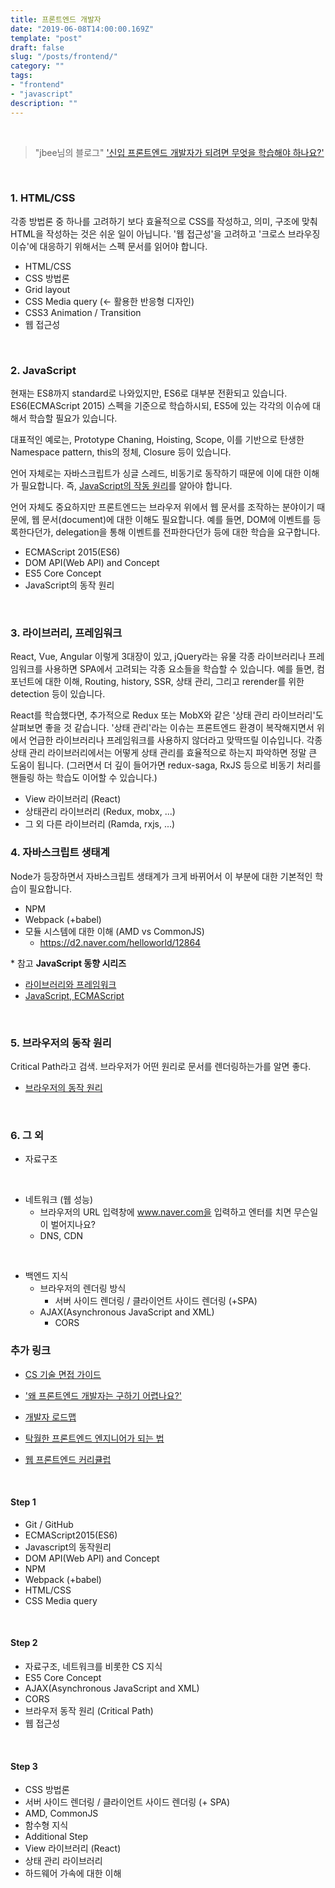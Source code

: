 ```yaml
---
title: 프론트엔드 개발자
date: "2019-06-08T14:00:00.169Z"
template: "post"
draft: false
slug: "/posts/frontend/"
category: ""
tags:
- "frontend"
- "javascript"
description: ""
---
```


<br>

> "jbee님의 블로그" ['신입 프론트엔드 개발자가 되려면 무엇을 학습해야 하나요?'](https://jbee.io/essay/for_junior_frontend_developer/)

<br>

### 1. HTML/CSS

각종 방법론 중 하나를 고려하기 보다 효율적으로 CSS를 작성하고, 의미, 구조에 맞춰 HTML을 작성하는 것은 쉬운 일이 아닙니다. '웹 접근성'을 고려하고 '크로스 브라우징 이슈'에 대응하기 위해서는 스펙 문서를 읽어야 합니다.

- HTML/CSS
- CSS 방법론
- Grid layout
- CSS Media query (<- 활용한 반응형 디자인)
- CSS3 Animation / Transition
- 웹 접근성

<br>

### 2. JavaScript

현재는 ES8까지 standard로 나와있지만, ES6로 대부분 전환되고 있습니다.
ES6(ECMAScript 2015) 스펙을 기준으로 학습하시되, ES5에 있는 각각의 이슈에 대해서 학습할 필요가 있습니다.

대표적인 예로는, Prototype Chaning, Hoisting, Scope, 이를 기반으로 탄생한 Namespace pattern, this의 정체, Closure 등이 있습니다.

언어 자체로는 자바스크립트가 싱글 스레드, 비동기로 동작하기 때문에 이에 대한 이해가 필요합니다. 즉, [JavaScript의 작동 원리](https://asfirstalways.tistory.com/362)를 알아야 합니다.

언어 자체도 중요하지만 프론트엔드는 브라우저 위에서 웹 문서를 조작하는 분야이기 때문에, 웹 문서(document)에 대한 이해도 필요합니다. 예를 들면, DOM에 이벤트를 등록한다던가, delegation을 통해 이벤트를 전파한다던가 등에 대한 학습을 요구합니다.

- ECMAScript 2015(ES6)
- DOM API(Web API) and Concept
- ES5 Core Concept
- JavaScript의 동작 원리

<br>

### 3. 라이브러리, 프레임워크

React, Vue, Angular 이렇게 3대장이 있고, jQuery라는 유물
각종 라이브러리나 프레임워크를 사용하면 SPA에서 고려되는 각종 요소들을 학습할 수 있습니다. 예를 들면, 컴포넌트에 대한 이해, Routing, history, SSR, 상태 관리, 그리고 rerender를 위한 detection 등이 있습니다.

React를 학습했다면, 추가적으로 Redux 또는 MobX와 같은 '상태 관리 라이브러리'도 살펴보면 좋을 것 같습니다. '상태 관리'라는 이슈는 프론트엔드 환경이 복작해지면서 위에서 언급한 라이브러리나 프레임워크를 사용하지 않더라고 맞딱뜨릴 이슈입니다.
각종 상태 관리 라이브러리에서는 어떻게 상태 관리를 효율적으로 하는지 파악하면 정말 큰 도움이 됩니다. (그러면서 더 깊이 들어가면 redux-saga, RxJS 등으로 비동기 처리를 핸들링 하는 학습도 이어할 수 있습니다.)

- View 라이브러리 (React)
- 상태관리 라이브러리 (Redux, mobx, ...)
- 그 외 다른 라이브러리 (Ramda, rxjs, ...)

### 4. 자바스크립트 생태계

Node가 등장하면서 자바스크립트 생태계가 크게 바뀌어서 이 부분에 대한 기본적인 학습이 필요합니다.

- NPM
- Webpack (+babel)
- 모듈 시스템에 대한 이해 (AMD vs CommonJS)
  - https://d2.naver.com/helloworld/12864

\* 참고
**JavaScript 동향 시리즈**
- [라이브러리와 프레임워크](https://d2.naver.com/helloworld/3259111)
- [JavaScript, ECMAScript](https://d2.naver.com/helloworld/7495331)

<br>

### 5. 브라우저의 동작 원리

Critical Path라고 검색. 브라우저가 어떤 원리로 문서를 렌더링하는가를 알면 좋다.
- [브라우저의 동작 원리](https://d2.naver.com/helloworld/59361)

<br>

### 6. 그 외

- 자료구조

<br>

- 네트워크 (웹 성능)
  - 브라우저의 URL 입력창에 www.naver.com을 입력하고 엔터를 치면 무슨일이 벌어지나요?
  - DNS, CDN

<br>

- 백엔드 지식
  - 브라우저의 렌더링 방식
      - 서버 사이드 렌더링 / 클라이언트 사이드 렌더링 (+SPA)
  - AJAX(Asynchronous JavaScript and XML)
      - CORS

### 추가 링크

- [CS 기술 면접 가이드](https://github.com/JaeYeopHan/Interview_Question_for_Beginner)

- ['왜 프론트엔드 개발자는 구하기 어렵나요?'](https://taegon.kim/archives/4810)

- [개발자 로드맵](https://github.com/kamranahmedse/developer-roadmap)

- [탁월한 프론트엔드 엔지니어가 되는 법](https://hyunseob.github.io/2016/02/21/how-to-become-a-great-frontend-engineer/)

- [웹 프론트엔드 커리큘럽](https://github.com/nigayo/front-end-curriculum)

<br>

#### Step 1

- Git / GitHub
- ECMAScript2015(ES6)
- Javascript의 동작원리
- DOM API(Web API) and Concept
- NPM
- Webpack (+babel)
- HTML/CSS
- CSS Media query

<br>

#### Step 2

- 자료구조, 네트워크를 비롯한 CS 지식
- ES5 Core Concept
- AJAX(Asynchronous JavaScript and XML)
- CORS
- 브라우저 동작 원리 (Critical Path)
- 웹 접근성

<br>

#### Step 3

- CSS 방법론
- 서버 사이드 렌더링 / 클라이언트 사이드 렌더링 (+ SPA)
- AMD, CommonJS
- 함수형 지식
- Additional Step
- View 라이브러리 (React)
- 상태 관리 라이브러리
- 하드웨어 가속에 대한 이해
